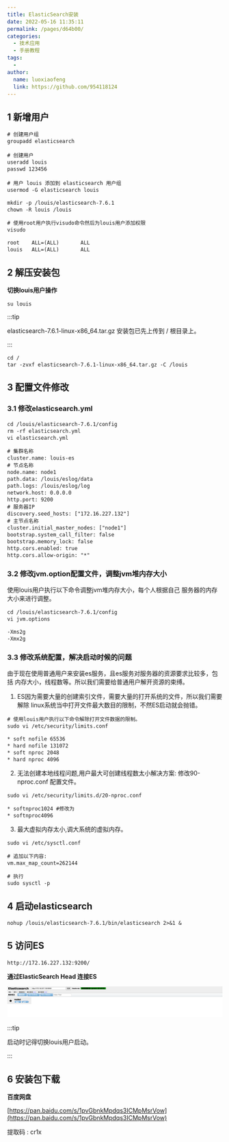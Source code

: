 ```yaml
---
title: ElasticSearch安装
date: 2022-05-16 11:35:11
permalink: /pages/d64b00/
categories:
  - 技术应用
  - 手册教程
tags:
  - 
author: 
  name: luoxiaofeng
  link: https://github.com/954118124
---
```




## 1 新增用户

````shell
# 创建用户组
groupadd elasticsearch

# 创建用户
useradd louis 
passwd 123456

# 用户 louis 添加到 elasticsearch 用户组
usermod -G elasticsearch louis
````

````shell
mkdir -p /louis/elasticsearch-7.6.1
chown -R louis /louis
````

````shell
# 使用root用户执行visudo命令然后为louis用户添加权限
visudo
````

````text
root    ALL=(ALL)       ALL
louis   ALL=(ALL)       ALL
````

<!-- more -->

## 2 解压安装包

**切换louis用户操作**

````shell
su louis
````

:::tip

elasticsearch-7.6.1-linux-x86_64.tar.gz 安装包已先上传到 / 根目录上。

:::

````shell
cd /
tar -zvxf elasticsearch-7.6.1-linux-x86_64.tar.gz -C /louis
````



## 3 配置文件修改
### 3.1 修改elasticsearch.yml
````shell
cd /louis/elasticsearch-7.6.1/config
rm -rf elasticsearch.yml
vi elasticsearch.yml
````

````shell
# 集群名称
cluster.name: louis-es
# 节点名称
node.name: node1
path.data: /louis/eslog/data
path.logs: /louis/eslog/log
network.host: 0.0.0.0
http.port: 9200
# 服务器IP
discovery.seed_hosts: ["172.16.227.132"]
# 主节点名称
cluster.initial_master_nodes: ["node1"]
bootstrap.system_call_filter: false
bootstrap.memory_lock: false
http.cors.enabled: true
http.cors.allow-origin: "*"
````


### 3.2 修改jvm.option配置文件，调整jvm堆内存大小

使用louis用户执行以下命令调整jvm堆内存大小，每个人根据自己 服务器的内存大小来进行调整。

````shell
cd /louis/elasticsearch-7.6.1/config
vi jvm.options
````

````shell
‐Xms2g
‐Xmx2g
````


### 3.3 修改系统配置，解决启动时候的问题

由于现在使用普通用户来安装es服务，且es服务对服务器的资源要求比较多，包括 内存大小，线程数等。所以我们需要给普通用户解开资源的束缚。

1. ES因为需要大量的创建索引文件，需要大量的打开系统的文件，所以我们需要解除 linux系统当中打开文件最大数目的限制，不然ES启动就会抛错。

````shell
# 使用louis用户执行以下命令解除打开文件数据的限制。
sudo vi /etc/security/limits.conf
````

````shell
* soft nofile 65536
* hard nofile 131072
* soft nproc 2048
* hard nproc 4096
````

2. 无法创建本地线程问题,用户最大可创建线程数太小解决方案: 修改90-nproc.conf 配置文件。

````shell
sudo vi /etc/security/limits.d/20-nproc.conf
````

````shell
* softnproc1024 #修改为
* softnproc4096
````

3. 最大虚拟内存太小,调大系统的虚拟内存。

````shell
sudo vi /etc/sysctl.conf
````

````shell
# 追加以下内容:
vm.max_map_count=262144
````

````shell
# 执行
sudo sysctl -p
````

## 4 启动elasticsearch

````shell
nohup /louis/elasticsearch-7.6.1/bin/elasticsearch 2>&1 &
````

## 5 访问ES

````text
http://172.16.227.132:9200/
````

**通过ElasticSearch Head 连接ES**

![image-20220516152000231](/img/media/image-20220516152000231.png)

:::tip

启动时记得切换louis用户启动。

:::

## 6 安装包下载

**百度网盘**

[https://pan.baidu.com/s/1pvGbnkMpdqs3ICMpMsrVow](https://pan.baidu.com/s/1pvGbnkMpdqs3ICMpMsrVow)

提取码 : cr1x
